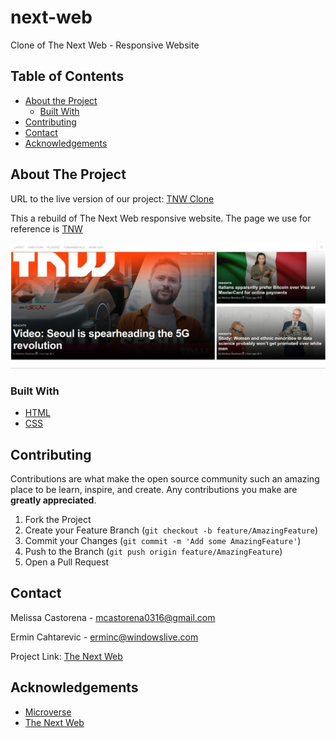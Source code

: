 # next-web

Clone of The Next Web - Responsive Website

## Table of Contents

* [About the Project](#about-the-project)
  * [Built With](#built-with)
* [Contributing](#contributing)
* [Contact](#contact)
* [Acknowledgements](#acknowledgements)

<!-- ABOUT THE PROJECT -->
## About The Project


URL to the live version of our project: [TNW Clone](https://rawcdn.githack.com/ermin-cahtarevic/next-web/58627029f105d56acb7af3b76d902d8a6695b74c/index.html)

This a rebuild of The Next Web responsive website. The page we use for reference is [TNW](https://thenextweb.com/)

<div align="center"><img src="images/nextweb.jpg"></div>

### Built With

* [HTML](https://github.com/ermin-cahtarevic/next-web/blob/developer-branch/index.html)
* [CSS](https://github.com/ermin-cahtarevic/next-web/blob/developer-branch/style.css)

## Contributing

Contributions are what make the open source community such an amazing place to be learn, inspire, and create. Any contributions you make are **greatly appreciated**.

1. Fork the Project
2. Create your Feature Branch (`git checkout -b feature/AmazingFeature`)
3. Commit your Changes (`git commit -m 'Add some AmazingFeature'`)
4. Push to the Branch (`git push origin feature/AmazingFeature`)
5. Open a Pull Request


<!-- CONTACT -->
## Contact

Melissa Castorena - mcastorena0316@gmail.com

Ermin Cahtarevic - erminc@windowslive.com

Project Link: [The Next Web](https://github.com/ermin-cahtarevic/next-web/tree/developer-branch)



<!-- ACKNOWLEDGEMENTS -->
## Acknowledgements

* [Microverse](https://www.microverse.org/)
* [The Next Web](https://thenextweb.com/)

